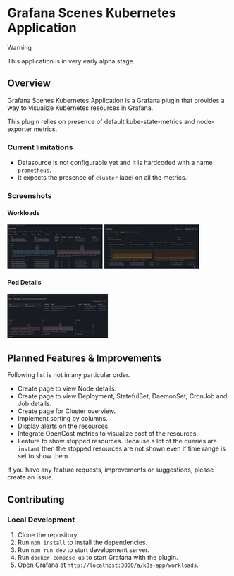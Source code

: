 # Grafana Scenes Kubernetes Application

> [!WARNING]  
> This application is in very early alpha stage.

## Overview

Grafana Scenes Kubernetes Application is a Grafana plugin that provides a way to visualize Kubernetes resources in Grafana.

This plugin relies on presence of default kube-state-metrics and node-exporter metrics.

### Current limitations

* Datasource is not configurable yet and it is hardcoded with a name `prometheus`.
* It expects the presence of `cluster` label on all the metrics.

### Screenshots

#### Workloads
<img src="screenshots/workloads_pods.png" height="100">
<img src="screenshots/workloads_statefulsets.png" height="100">

#### Pod Details
<img src="screenshots/pod_details.png" height="100">

## Planned Features & Improvements

Following list is not in any particular order.

* Create page to view Node details.
* Create page to view Deployment, StatefulSet, DaemonSet, CronJob and Job details.
* Create page for Cluster overview.
* Implement sorting by columns.
* Display alerts on the resources.
* Integrate OpenCost metrics to visualize cost of the resources.
* Feature to show stopped resources.
  Because a lot of the queries are `instant` then the stopped resources are not shown even if time range is set to show them.

If you have any feature requests, improvements or suggestions, please create an issue.

## Contributing

### Local Development

1. Clone the repository.
2. Run `npm install` to install the dependencies.
3. Run `npm run dev` to start development server.
4. Run `docker-compose up` to start Grafana with the plugin.
5. Open Grafana at `http://localhost:3000/a/k8s-app/workloads`.
